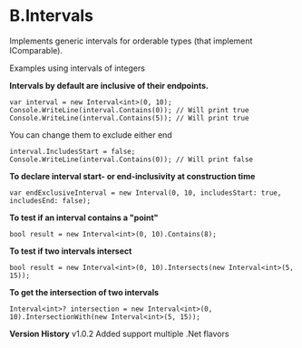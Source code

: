 # B.Intervals
Implements generic intervals for orderable types (that implement IComparable<T>).

Examples using intervals of integers


**Intervals by default are inclusive of their endpoints.**

    var interval = new Interval<int>(0, 10);
    Console.WriteLine(interval.Contains(0)); // Will print true
    Console.WriteLine(interval.Contains(5)); // Will print true

You can change them to exclude either end

    interval.IncludesStart = false;
    Console.WriteLine(interval.Contains(0)); // Will print false


**To declare interval start- or end-inclusivity at construction time**

    var endExclusiveInterval = new Interval(0, 10, includesStart: true, includesEnd: false);


**To test if an interval contains a "point"**

    bool result = new Interval<int>(0, 10).Contains(8);


**To test if two intervals intersect**

    bool result = new Interval<int>(0, 10).Intersects(new Interval<int>(5, 15));


**To get the intersection of two intervals**

    Interval<int>? intersection = new Interval<int>(0, 10).IntersectionWith(new Interval<int>(5, 15));

**Version History**
v1.0.2 Added support multiple .Net flavors
